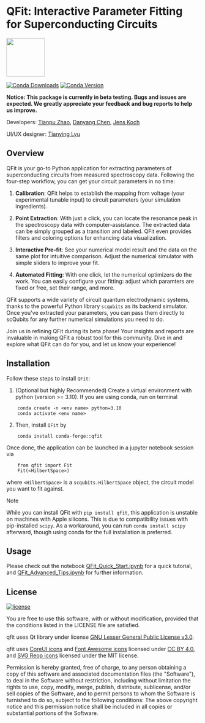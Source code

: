 QFit: Interactive Parameter Fitting for Superconducting Circuits
================================================================

[<img src="https://github.com/scqubits/qfit/assets/68950614/514cc57c-675d-4aee-b902-0dda7ab14213" width="100">](https://designawards.core77.com/2024/Apps-Platforms.html)

[![Conda Downloads](https://img.shields.io/conda/dn/Conda-forge/qfit)](https://anaconda.org/conda-forge/qfit) 
[![Conda Version](https://img.shields.io/conda/vn/Conda-forge/qfit)](https://anaconda.org/conda-forge/qfit) 


**Notice: This package is currently in beta testing. Bugs and issues are expected. We greatly appreciate your feedback and bug reports to help us improve.**

Developers: [Tianpu Zhao](https://github.com/ZhaoTianPu), [Danyang Chen](https://github.com/Harrinive), [Jens Koch](https://github.com/jkochNU)

UI/UX designer: [Tianying Lyu](https://tianyinglyu.com)

Overview
--------
QFit is your go-to Python application for extracting parameters of superconducting circuits from measured spectroscopy data. Following the four-step workflow, you can get your circuit parameters in no time:

1. **Calibration**: QFit helps to establish the mapping from voltage (your experimental tunable input) to circuit parameters (your simulation ingredients). 

2. **Point Extraction**: With just a click, you can locate the resonance peak in the spectroscopy data with computer-assistance. The extracted data can be simply grouped as a transition and labeled. QFit even provides filters and coloring options for enhancing data visualization.

3. **Interactive Pre-fit**: See your numerical model result and the data on the same plot for intuitive comparison. Adjust the numerical simulator with simple sliders to improve your fit.

4. **Automated Fitting**: With one click, let the numerical optimizers do the work. You can easily configure your fitting: adjust which paramters are fixed or free, set their range, and more.

QFit supports a wide variety of circuit quantum electrodynamic systems, thanks to the powerful Python library `scqubits` as its backend simulator. Once you've extracted your parameters, you can pass them directly to scQubits for any further numerical simulations you need to do. 

Join us in refining QFit during its beta phase! Your insights and reports are invaluable in making QFit a robust tool for this community. Dive in and explore what QFit can do for you, and let us know your experience!

Installation
------------

Follow these steps to install `QFit`:

1. (Optional but highly Recommended) Create a virtual environment with python (version >= 3.10). If you are using conda, run on terminal
```
    conda create -n <env name> python=3.10
    conda activate <env name>
```
2. Then, install `QFit` by
```
    conda install conda-forge::qfit
```
Once done, the application can be launched in a jupyter notebook session via
```
    from qfit import Fit
    Fit(<HilbertSpace>)
```
where `<HilbertSpace>` is a `scqubits.HilbertSpace` object, the circuit model you want to fit against. 

> [!NOTE]
> While you can install QFit with `pip install qfit`, this application is unstable on machines with Apple silicons. This is due to compatibility issues with pip-installed `scipy`. As a workaround, you can run `conda install scipy` afterward, though using conda for the full installation is preferred.

Usage
-----
Please check out the notebook [QFit_Quick_Start.ipynb](./example_notebooks/QFit_Quick_Start.ipynb) for a quick tutorial, and [QFit_Advanced_Tips.ipynb](./example_notebooks/QFit_Advanced_Tips.ipynb) for further information.

License
-------
[![license](https://img.shields.io/badge/license-New%20BSD-blue.svg)](http://en.wikipedia.org/wiki/BSD_licenses#3-clause_license_.28.22Revised_BSD_License.22.2C_.22New_BSD_License.22.2C_or_.22Modified_BSD_License.22.29)

You are free to use this software, with or without modification, provided that the conditions listed in the LICENSE file are satisfied.

qfit uses Qt library under license [GNU Lesser General Public License v3.0](https://www.gnu.org/licenses/lgpl-3.0.html).
 
qfit uses [CoreUI icons](https://coreui.io/docs/icons/) and [Font Awesome icons](https://fontawesome.com/icons) licensed under [CC BY 4.0](https://creativecommons.org/licenses/by/4.0/), and [SVG Reop icons](https://www.svgrepo.com) licensed under the MIT license.

Permission is hereby granted, free of charge, to any person obtaining a copy of
this software and associated documentation files (the "Software"), to deal in
the Software without restriction, including without limitation the rights to
use, copy, modify, merge, publish, distribute, sublicense, and/or sell copies of
the Software, and to permit persons to whom the Software is furnished to do so,
subject to the following conditions: The above copyright notice and this permission notice shall be included in all
copies or substantial portions of the Software. 
